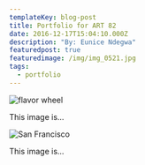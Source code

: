 ```yaml
---
templateKey: blog-post
title: Portfolio for ART 82
date: 2016-12-17T15:04:10.000Z
description: "By: Eunice Ndegwa"
featuredpost: true
featuredimage: /img/img_0521.jpg
tags:
  - portfolio
---
```

![flavor wheel](/img/img_0521.jpg)



This image is...



![San Francisco](/img/1-bw.jpg "San Francisco Black & White")

This image is...